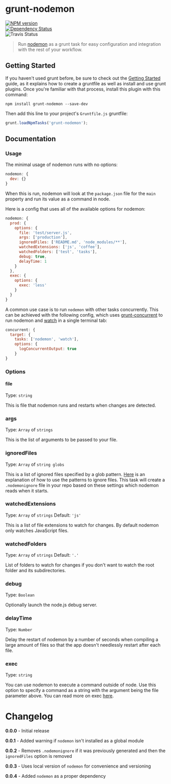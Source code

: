 # grunt-nodemon
[![NPM version](https://badge.fury.io/js/grunt-nodemon.png)](http://badge.fury.io/js/grunt-nodemon)  
[![Dependency Status](https://gemnasium.com/ChrisWren/grunt-nodemon.png)](https://gemnasium.com/ChrisWren/grunt-nodemon)   
![Travis Status](https://travis-ci.org/ChrisWren/grunt-nodemon.png)  

> Run [nodemon](https://github.com/remy/nodemon) as a grunt task for easy configuration and integration with the rest of your workflow.

## Getting Started
If you haven't used grunt before, be sure to check out the [Getting Started](http://gruntjs.com/getting-started) guide, as it explains how to create a gruntfile as well as install and use grunt plugins. Once you're familiar with that process, install this plugin with this command:
```shell
npm install grunt-nodemon --save-dev
```

Then add this line to your project's `Gruntfile.js` gruntfile:

```javascript
grunt.loadNpmTasks('grunt-nodemon');
```

## Documentation

### Usage
The minimal usage of nodemon runs with no options:
```js
nodemon: {
  dev: {}
}
```
When this is run, nodemon will look at the `package.json` file for the `main` property and run its value as a command in node.

Here is a config that uses all of the available options for nodemon:

```js
nodemon: {
  prod: {
    options: {
      file: 'test/server.js',
      args: ['production'],
      ignoredFiles: ['README.md', 'node_modules/**'],
      watchedExtensions: ['js', 'coffee'],
      watchedFolders: ['test', 'tasks'],
      debug: true,
      delayTime: 1
    }
  },
  exec: {
    options: {
      exec: 'less'
    }
  }
}
```

A common use case is to run `nodemon` with other tasks concurrently. This can be achieved with the following config, which uses [grunt-concurrent](https://github.com/sindresorhus/grunt-concurrent) to run nodemon and [watch](https://github.com/gruntjs/grunt-contrib-watch) in a single terminal tab: 
```js
concurrent: {
  target: {
    tasks: ['nodemon', 'watch'],
    options: {
      logConcurrentOutput: true
    }
}
```
### Options

#### file
Type: `string`

This is file that nodemon runs and restarts when changes are detected.

### args
Type: `Array` of `strings`

This is the list of arguments to be passed to your file.

### ignoredFiles
Type: `Array` of `string globs`

This is a list of ignored files specified by a glob pattern. [Here](https://github.com/remy/nodemon#ignoring-files) is an explanation of how to use the patterns to ignore files. This task will create a `.nodemonignore` file in your repo based on these settings which nodemon reads when it starts.

### watchedExtensions
Type: `Array` of `strings` Default: `'js'`

This is a list of file extensions to watch for changes. By default nodemon only watches JavaScript files.

### watchedFolders
Type: `Array` of `strings` Default: `'.'`

List of folders to watch for changes if you don't want to watch the root folder and its subdirectories.

### debug
Type: `Boolean`

Optionally launch the node.js debug server.

### delayTime
Type: `Number`

Delay the restart of nodemon by a number of seconds when compiling a large amount of files so that the app doesn't needlessly restart after each file.

### exec
Type: `string`

You can use nodemon to execute a command outside of node. Use this option to specify a command as a string with the argument being the file parameter above. You can read more on exec [here](https://github.com/remy/nodemon#running-non-node-scripts).

# Changelog

**0.0.0** - Initial release

**0.0.1** - Added warning if `nodemon` isn't installed as a global module

**0.0.2** - Removes `.nodemonignore` if it was previously generated and then the `ignoredFiles` option is removed 

**0.0.3** - Uses local version of `nodemon` for convenience and versioning

**0.0.4** - Added `nodemon` as a proper dependency

